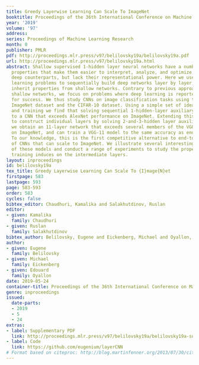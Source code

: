 ```yaml
---
title: Greedy Layerwise Learning Can Scale To ImageNet
booktitle: Proceedings of the 36th International Conference on Machine Learning
year: '2019'
volume: '97'
address: 
series: Proceedings of Machine Learning Research
month: 0
publisher: PMLR
pdf: http://proceedings.mlr.press/v97/belilovsky19a/belilovsky19a.pdf
url: http://proceedings.mlr.press/v97/belilovsky19a.html
abstract: Shallow supervised 1-hidden layer neural networks have a number of favorable
  properties that make them easier to interpret, analyze, and optimize than their
  deep counterparts, but lack their representational power. Here we use 1-hidden layer
  learning problems to sequentially build deep networks layer by layer, which can
  inherit properties from shallow networks. Contrary to previous approaches using
  shallow networks, we focus on problems where deep learning is reported as critical
  for success. We thus study CNNs on image classification tasks using the large-scale
  ImageNet dataset and the CIFAR-10 dataset. Using a simple set of ideas for architecture
  and training we find that solving sequential 1-hidden-layer auxiliary problems lead
  to a CNN that exceeds AlexNet performance on ImageNet. Extending this training methodology
  to construct individual layers by solving 2-and-3-hidden layer auxiliary problems,
  we obtain an 11-layer network that exceeds several members of the VGG model family
  on ImageNet, and can train a VGG-11 model to the same accuracy as end-to-end learning.
  To our knowledge, this is the first competitive alternative to end-to-end training
  of CNNs that can scale to ImageNet. We illustrate several interesting properties
  of these models and conduct a range of experiments to study the properties this
  training induces on the intermediate layers.
layout: inproceedings
id: belilovsky19a
tex_title: Greedy Layerwise Learning Can Scale To {I}mage{N}et
firstpage: 583
lastpage: 593
page: 583-593
order: 583
cycles: false
bibtex_editor: Chaudhuri, Kamalika and Salakhutdinov, Ruslan
editor:
- given: Kamalika
  family: Chaudhuri
- given: Ruslan
  family: Salakhutdinov
bibtex_author: Belilovsky, Eugene and Eickenberg, Michael and Oyallon, Edouard
author:
- given: Eugene
  family: Belilovsky
- given: Michael
  family: Eickenberg
- given: Edouard
  family: Oyallon
date: 2019-05-24
container-title: Proceedings of the 36th International Conference on Machine Learning
genre: inproceedings
issued:
  date-parts:
  - 2019
  - 5
  - 24
extras:
- label: Supplementary PDF
  link: http://proceedings.mlr.press/v97/belilovsky19a/belilovsky19a-supp.pdf
- label: Code
  link: https://github.com/eugenium/layerCNN
# Format based on citeproc: http://blog.martinfenner.org/2013/07/30/citeproc-yaml-for-bibliographies/
---
```

